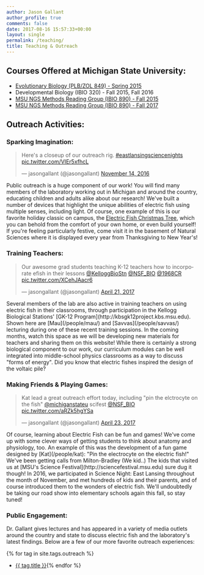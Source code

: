 ```yaml
---
author: Jason Gallant
author_profile: true
comments: false
date: 2017-08-16 15:57:33+00:00
layout: single
permalink: /teaching/
title: Teaching & Outreach
---
```

## Courses Offered at Michigan State University:
- [Evolutionary Biology (PLB/ZOL 849) - Spring 2015](/teaching/evol849/)
- Developmental Biology (IBIO 320) - Fall 2015, Fall 2016
- [MSU NGS Methods Reading Group (IBIO 890) - Fall 2015](/teaching/msu_ngs/)
- [MSU NGS Methods Reading Group (IBIO 890) - Fall 2017](/teaching/msu_ngs/)

## Outreach Activities:
### Sparking Imagination:
<blockquote class="twitter-tweet"><p lang="en" dir="ltr">Here&#39;s a closeup of our outreach rig. <a href="https://twitter.com/hashtag/eastlansingsciencenights?src=hash&amp;ref_src=twsrc%5Etfw">#eastlansingsciencenights</a> <a href="https://t.co/VIEr5xfhcL">pic.twitter.com/VIEr5xfhcL</a></p>&mdash; jasongallant (@jasongallant) <a href="https://twitter.com/jasongallant/status/797959275310002177?ref_src=twsrc%5Etfw">November 14, 2016</a></blockquote> <script async src="https://platform.twitter.com/widgets.js" charset="utf-8"></script>

Public outreach is a huge component of our work!  You will find many members of the laboratory working out in Michigan and around the country, educating children and adults alike about our research!  We've built a number of devices that highlight the unique abilities of electric fish using multiple senses, including light.  Of course, one example of this is our favorite holiday classic on campus, the [Electric Fish Christmas Tree](/2014/12/12/electric-fish-christmas-tree/), which you can behold from the comfort of your own home, or even build yourself!  If you're feeling particularly festive, come visit it in the basement of Natural Sciences where it is displayed every year from Thanksgiving to New Year's!

### Training Teachers:
<blockquote class="twitter-tweet"><p lang="en" dir="ltr">Our awesome grad students teaching K-12 teachers how to incorporate efish in their lessons <a href="https://twitter.com/KelloggBioStn?ref_src=twsrc%5Etfw">@KelloggBioStn</a> <a href="https://twitter.com/NSF_BIO?ref_src=twsrc%5Etfw">@NSF_BIO</a> <a href="https://twitter.com/1968CR?ref_src=twsrc%5Etfw">@1968CR</a> <a href="https://t.co/XCehJAacr6">pic.twitter.com/XCehJAacr6</a></p>&mdash; jasongallant (@jasongallant) <a href="https://twitter.com/jasongallant/status/855249477782908928?ref_src=twsrc%5Etfw">April 21, 2017</a></blockquote> <script async src="https://platform.twitter.com/widgets.js" charset="utf-8"></script>
Several members of the lab are also active in training teachers on using electric fish in their classrooms, through participation in the Kellogg Biological Stations' [GK-12 Program](http://kbsgk12project.kbs.msu.edu).  Shown here are [Mau](/people/mau/) and [Savvas](/people/savvas/) lecturing during one of these recent training sessions.  In the coming months, watch this space as we will be developing new materials for teachers and sharing them on this website!  While there is certainly a strong biological component to our work, our curriculum modules can be well integrated into middle-school physics classrooms as a way to discuss "forms of energy".  Did you know that electric fishes inspired the design of the voltaic pile?

### Making Friends & Playing Games:
<blockquote class="twitter-tweet"><p lang="en" dir="ltr">Kat lead a great outreach effort today, including &quot;pin the elctrocyte on the fish&quot; <a href="https://twitter.com/michiganstateu?ref_src=twsrc%5Etfw">@michiganstateu</a> scifest <a href="https://twitter.com/NSF_BIO?ref_src=twsrc%5Etfw">@NSF_BIO</a> <a href="https://t.co/aRZk5hgYSa">pic.twitter.com/aRZk5hgYSa</a></p>&mdash; jasongallant (@jasongallant) <a href="https://twitter.com/jasongallant/status/855973921535012865?ref_src=twsrc%5Etfw">April 23, 2017</a></blockquote> <script async src="https://platform.twitter.com/widgets.js" charset="utf-8"></script>
Of course, learning about Electric Fish can be fun and games!  We've come up with some clever ways of getting students to think about anatomy and physiology, too.  An example of this was the development of a fun game designed by [Kat](/people/kat):  "Pin the electrocyte on the electric fish!"  We've been getting calls from Milton-Bradley (We kid..)  The kids that visited us at [MSU's Science Festival](http://sciencefestival.msu.edu) sure dug it though!  In 2016, we participated in Science Night: East Lansing throughout the month of November, and met hundreds of kids and their parents, and of course introduced them to the wonders of electric fish.  We'll undoubtedly be taking our road show into elementary schools again this fall, so stay tuned!



### Public Engagement:
Dr. Gallant gives lectures and  has appeared in a variety of media outlets around the country and state to discuss electric fish and the laboratory's latest findings.  Below are a few of our more favorite outreach experiences:

{% for tag in site.tags.outreach %}
- <a href="{{ tag.url }}">{{ tag.title }}</a>{% endfor %}
